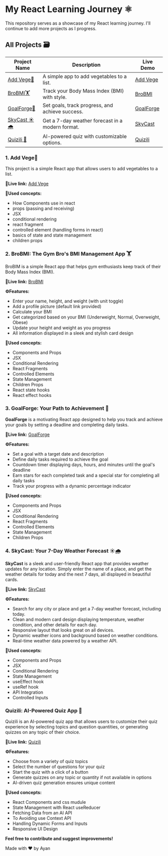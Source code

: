 # My React Learning Journey ⚛️

This repository serves as a showcase of my React learning journey. I'll continue to add more projects as I progress.

## All Projects 🗃️

| Project Name                                            | Description                                      | Live Demo                                    |
| ------------------------------------------------------- | ------------------------------------------------ | -------------------------------------------- |
| [Add Vege🥕](#1-add-vege)                               | A simple app to add vegetables to a list.        | [Add Vege](https://add-vege.netlify.app/)    |
| [BroBMI🏋️](#2-brobmi-the-gym-bros-bmi-management-app-)  | Track your Body Mass Index (BMI) with style.     | [BroBMI](https://brobmi.netlify.app/)        |
| [GoalForge🎯](#3-goalforge-your-path-to-achievement-)   | Set goals, track progress, and achieve success.  | [GoalForge](https://goal-forge.netlify.app/) |
| [SkyCast ☀️🌧️](#4-skycast-your-7-day-weather-forecast-) | Get a 7-day weather forecast in a modern format. | [SkyCast](https://rskycast.netlify.app/)     |
| [Quizili 🧠](#5-quizili-ai-powered-quiz-app-)           | AI-powered quiz with customizable options.       | [Quizili](https://quizili.netlify.app/)      |

### **1. Add Vege🥕**

This project is a simple React app that allows users to add vegetables to a list.

**🚀Live link:** [Add Vege](https://add-vege.netlify.app/)

**🧠Used concepts:**

- How Components use in react
- props (passing and receiving)
- JSX
- conditional rendering
- react fragment
- controlled element (handling forms in react)
- basics of state and state management
- children props

### **2. BroBMI: The Gym Bro's BMI Management App 🏋️**

BroBIM is a simple React app that helps gym enthusiasts keep track of their Body Mass Index (BMI).

**🚀Live link:** [BroBMI](https://brobmi.netlify.app/)

**⚙️Features:**

- Enter your name, height, and weight (with unit toggle)
- Add a profile picture (default link provided)
- Calculate your BMI
- Get categorized based on your BMI (Underweight, Normal, Overweight, Obese)
- Update your height and weight as you progress
- All information displayed in a sleek and stylish card design

**🧠Used concepts:**

- Components and Props
- JSX
- Conditional Rendering
- React Fragments
- Controlled Elements
- State Management
- Children Props
- React state hooks
- React effect hooks

### **3. GoalForge: Your Path to Achievement 🎯**

**GoalForge** is a motivating React app designed to help you track and achieve your goals by setting a deadline and completing daily tasks.

**🚀Live link:** [GoalForge](https://goal-forge.netlify.app/)

**⚙️Features:**

- Set a goal with a target date and description
- Define daily tasks required to achieve the goal
- Countdown timer displaying days, hours, and minutes until the goal's deadline
- Earn stars for each completed task and a special star for completing all daily tasks
- Track your progress with a dynamic percentage indicator

**🧠Used concepts:**

- Components and Props
- JSX
- Conditional Rendering
- React Fragments
- Controlled Elements
- State Management
- Children Props

### **4. SkyCast: Your 7-Day Weather Forecast ☀️🌧️**

**SkyCast** is a sleek and user-friendly React app that provides weather updates for any location. Simply enter the name of a place, and get the weather details for today and the next 7 days, all displayed in beautiful cards.

**🚀Live link:** [SkyCast](https://rskycast.netlify.app/)

**⚙️Features:**

- Search for any city or place and get a 7-day weather forecast, including today.
- Clean and modern card design displaying temperature, weather condition, and other details for each day.
- Responsive layout that looks great on all devices.
- Dynamic weather icons and background based on weather conditions.
- Real-time weather data powered by a weather API.

**🧠Used concepts:**

- Components and Props
- JSX
- Conditional Rendering
- State Management
- useEffect hook
- useRef hook
- API Integration
- Controlled Inputs

### Quizili: AI-Powered Quiz App 🧠

Quizili is an AI-powered quiz app that allows users to customize their quiz experience by selecting topics and question quantities, or generating quizzes on any topic of their choice.

**🚀Live link:** [Quizili](https://quizili.netlify.app/)

**⚙️Features:**

- Choose from a variety of quiz topics
- Select the number of questions for your quiz
- Start the quiz with a click of a button
- Generate quizzes on any topic or quantity if not available in options
- AI-driven quiz generation ensures unique content

**🧠Used concepts:**

- React Components and css mudule
- State Management with React useReducer
- Fetching Data from an AI API
- To Avoiding use Context API
- Handling Dynamic Forms and Inputs
- Responsive UI Design

**Feel free to contribute and suggest improvements!**

Made with ❤️ by Ayan
